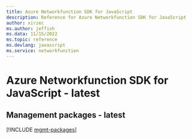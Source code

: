 ```yaml
---
title: Azure Networkfunction SDK for JavaScript
description: Reference for Azure Networkfunction SDK for JavaScript
author: xirzec
ms.author: jeffish
ms.data: 11/15/2022
ms.topic: reference
ms.devlang: javascript
ms.service: networkfunction
---
```

# Azure Networkfunction SDK for JavaScript - latest

## Management packages - latest
[!INCLUDE [mgmt-packages](networkfunction-mgmt-index.md)]